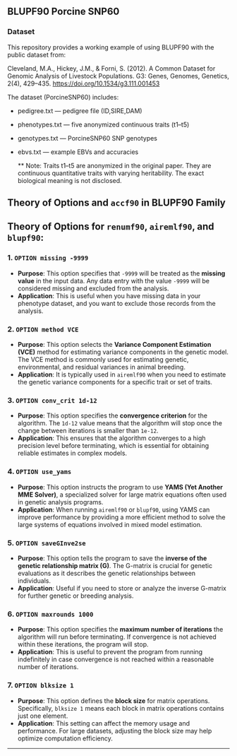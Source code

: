 ## BLUPF90 Porcine SNP60
### Dataset

This repository provides a working example of using BLUPF90 with the public dataset from:

Cleveland, M.A., Hickey, J.M., & Forni, S. (2012). A Common Dataset for Genomic Analysis of Livestock Populations. G3: Genes, Genomes, Genetics, 2(4), 429–435.
https://doi.org/10.1534/g3.111.001453

The dataset (PorcineSNP60) includes:

  - pedigree.txt — pedigree file (ID,SIRE,DAM)
  - phenotypes.txt — five anonymized continuous traits (t1–t5)
  - genotypes.txt — PorcineSNP60 SNP genotypes
  - ebvs.txt — example EBVs and accuracies


    ** Note: Traits t1–t5 are anonymized in the original paper. They are continuous quantitative traits with varying heritability. The exact biological meaning is not disclosed.








## Theory of Options and `accf90` in BLUPF90 Family

## Theory of Options for `renumf90`, `airemlf90`, and `blupf90`:

### 1. `OPTION missing -9999`
- **Purpose**: This option specifies that `-9999` will be treated as the **missing value** in the input data. Any data entry with the value `-9999` will be considered missing and excluded from the analysis.
- **Application**: This is useful when you have missing data in your phenotype dataset, and you want to exclude those records from the analysis.

### 2. `OPTION method VCE`
- **Purpose**: This option selects the **Variance Component Estimation (VCE)** method for estimating variance components in the genetic model. The VCE method is commonly used for estimating genetic, environmental, and residual variances in animal breeding.
- **Application**: It is typically used in `airemlf90` when you need to estimate the genetic variance components for a specific trait or set of traits.

### 3. `OPTION conv_crit 1d-12`
- **Purpose**: This option specifies the **convergence criterion** for the algorithm. The `1d-12` value means that the algorithm will stop once the change between iterations is smaller than `1e-12`.
- **Application**: This ensures that the algorithm converges to a high precision level before terminating, which is essential for obtaining reliable estimates in complex models.

### 4. `OPTION use_yams`
- **Purpose**: This option instructs the program to use **YAMS (Yet Another MME Solver)**, a specialized solver for large matrix equations often used in genetic analysis programs.
- **Application**: When running `airemlf90` or `blupf90`, using YAMS can improve performance by providing a more efficient method to solve the large systems of equations involved in mixed model estimation.

### 5. `OPTION saveGInve2se`
- **Purpose**: This option tells the program to save the **inverse of the genetic relationship matrix (G)**. The G-matrix is crucial for genetic evaluations as it describes the genetic relationships between individuals.
- **Application**: Useful if you need to store or analyze the inverse G-matrix for further genetic or breeding analysis.

### 6. `OPTION maxrounds 1000`
- **Purpose**: This option specifies the **maximum number of iterations** the algorithm will run before terminating. If convergence is not achieved within these iterations, the program will stop.
- **Application**: This is useful to prevent the program from running indefinitely in case convergence is not reached within a reasonable number of iterations.

### 7. `OPTION blksize 1`
- **Purpose**: This option defines the **block size** for matrix operations. Specifically, `blksize 1` means each block in matrix operations contains just one element.
- **Application**: This setting can affect the memory usage and performance. For large datasets, adjusting the block size may help optimize computation efficiency.

---
